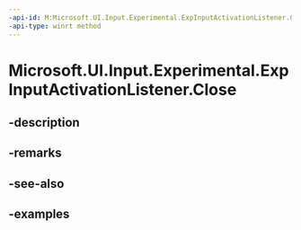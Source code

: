 ```yaml
---
-api-id: M:Microsoft.UI.Input.Experimental.ExpInputActivationListener.Close
-api-type: winrt method
---
```


# Microsoft.UI.Input.Experimental.ExpInputActivationListener.Close

<!--
// This member is not implemented in C#
-->


## -description

## -remarks

## -see-also

## -examples


